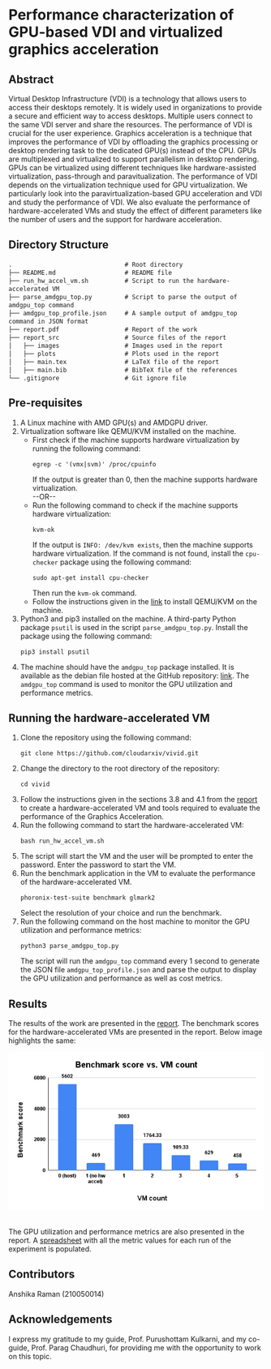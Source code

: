 
# Performance characterization of GPU-based VDI and virtualized graphics acceleration

## Abstract

Virtual Desktop Infrastructure (VDI) is a technology that allows users to access their desktops remotely. It is widely used in organizations to provide a secure and efficient way to access desktops. Multiple users connect to the same VDI server and share the resources. The performance of VDI is crucial for the user experience. Graphics acceleration is a technique that improves the performance of VDI by offloading the graphics processing or desktop rendering task to the dedicated GPU(s) instead of the CPU. GPUs are multiplexed and virtualized to support parallelism in desktop rendering. GPUs can be virtualized using different techniques like hardware-assisted virtualization, pass-through and paravitualization. The performance of VDI depends on the virtualization technique used for GPU virtualization. We particularly look into the paravirtualization-based GPU acceleration and VDI and study the performance of VDI. We also evaluate the performance of hardware-accelerated VMs and study the effect of different parameters like the number of users and the support for hardware acceleration.

## Directory Structure

```
.                               # Root directory
├── README.md                   # README file
├── run_hw_accel_vm.sh          # Script to run the hardware-accelerated VM
├── parse_amdgpu_top.py         # Script to parse the output of amdgpu_top command
├── amdgpu_top_profile.json     # A sample output of amdgpu_top command in JSON format
├── report.pdf                  # Report of the work
├── report_src                  # Source files of the report
│   ├── images                  # Images used in the report
│   ├── plots                   # Plots used in the report
│   ├── main.tex                # LaTeX file of the report
│   ├── main.bib                # BibTeX file of the references
└── .gitignore                  # Git ignore file

```

## Pre-requisites

1. A Linux machine with AMD GPU(s) and AMDGPU driver.
2. Virtualization software like QEMU/KVM installed on the machine.
    - First check if the machine supports hardware virtualization by running the following command:
        ```
        egrep -c '(vmx|svm)' /proc/cpuinfo
        ```
        If the output is greater than 0, then the machine supports hardware virtualization.<br/>
        --OR--
    - Run the following command to check if the machine supports hardware virtualization:
        ```
        kvm-ok
        ```
        If the output is `INFO: /dev/kvm exists`, then the machine supports hardware virtualization. If the command is not found, install the `cpu-checker` package using the following command:
        ```
        sudo apt-get install cpu-checker
        ```
        Then run the `kvm-ok` command.
    - Follow the instructions given in the [link](https://help.ubuntu.com/community/KVM/Installation) to install QEMU/KVM on the machine.
3. Python3 and pip3 installed on the machine. A third-party Python package `psutil` is used in the script `parse_amdgpu_top.py`. Install the package using the following command:
    ```
    pip3 install psutil
    ```
4. The machine should have the `amdgpu_top` package installed. It is available as the debian file hosted at the GitHub repository: [link](https://github.com/Umio-Yasuno/amdgpu_top/releases). The `amdgpu_top` command is used to monitor the GPU utilization and performance metrics.

## Running the hardware-accelerated VM

1. Clone the repository using the following command:
    ```
    git clone https://github.com/cloudarxiv/vivid.git
    ```
2. Change the directory to the root directory of the repository:
    ```
    cd vivid
    ```
3. Follow the instructions given in the sections 3.8 and 4.1 from the [report](report.pdf) to create a hardware-accelerated VM and tools required to evaluate the performance of the Graphics Acceleration.
4. Run the following command to start the hardware-accelerated VM:
    ```
    bash run_hw_accel_vm.sh
    ```
5. The script will start the VM and the user will be prompted to enter the password. Enter the password to start the VM.
6. Run the benchmark application in the VM to evaluate the performance of the hardware-accelerated VM.
    ```
    phoronix-test-suite benchmark glmark2
    ```
    Select the resolution of your choice and run the benchmark.
7. Run the following command on the host machine to monitor the GPU utilization and performance metrics:
    ```
    python3 parse_amdgpu_top.py
    ```
    The script will run the `amdgpu_top` command every 1 second to generate the JSON file `amdgpu_top_profile.json` and parse the output to display the GPU utilization and performance as well as cost metrics.

## Results

The results of the work are presented in the [report](report.pdf). The benchmark scores for the hardware-accelerated VMs are presented in the report. Below image highlights the same:

<center>
<img src="report_src/images/plots/benchmark_score_vs_vm_count.png">
</center>
<br/>

The GPU utilization and performance metrics are also presented in the report. A [spreadsheet](https://docs.google.com/spreadsheets/d/1hZbSorDnwsLE9Sq_sm1WylsL8ZV26K7jDEhZbVOg9KE/edit?usp=sharing) with all the metric values for each run of the experiment is populated.

## Contributors

Anshika Raman (210050014)

## Acknowledgements

I express my gratitude to my guide, Prof. Purushottam Kulkarni, and my co-guide, Prof. Parag Chaudhuri, for providing me with the opportunity to work on this topic.
